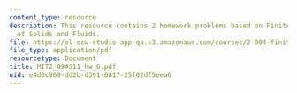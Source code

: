 ```yaml
---
content_type: resource
description: This resource contains 2 homework problems based on Finite Element Analysis
  of Solids and Fluids.
file: https://ol-ocw-studio-app-qa.s3.amazonaws.com/courses/2-094-finite-element-analysis-of-solids-and-fluids-ii-spring-2011/e4d0c969dd2bd391681725f02df5eea6_MIT2_094S11_hw_6.pdf
file_type: application/pdf
resourcetype: Document
title: MIT2_094S11_hw_6.pdf
uid: e4d0c969-dd2b-d391-6817-25f02df5eea6
---
```

